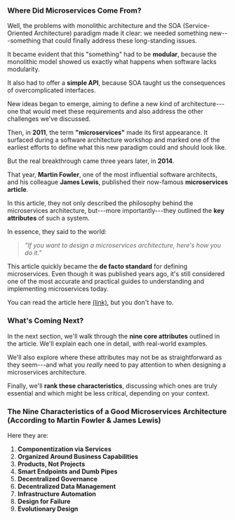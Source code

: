 ### Where Did Microservices Come From?

Well, the problems with monolithic architecture and the SOA (Service-Oriented Architecture) paradigm made it clear: we needed something new---something that could finally address these long-standing issues.

It became evident that this "something" had to be **modular**, because the monolithic model showed us exactly what happens when software lacks modularity.

It also had to offer a **simple API**, because SOA taught us the consequences of overcomplicated interfaces.

New ideas began to emerge, aiming to define a new kind of architecture---one that would meet these requirements and also address the other challenges we've discussed.

Then, in **2011**, the term **"microservices"** made its first appearance. It surfaced during a software architecture workshop and marked one of the earliest efforts to define what this new paradigm could and should look like.

But the real breakthrough came three years later, in **2014**.

That year, **Martin Fowler**, one of the most influential software architects, and his colleague **James Lewis**, published their now-famous **microservices article**.

In this article, they not only described the philosophy behind the microservices architecture, but---more importantly---they outlined the **key attributes** of such a system.

In essence, they said to the world:

> *"If you want to design a microservices architecture, here's how you do it."*

This article quickly became the **de facto standard** for defining microservices. Even though it was published years ago, it's still considered one of the most accurate and practical guides to understanding and implementing microservices today.

You can read the article here [(link)](https://martinfowler.com/articles/microservices.html), but you don't have to.

### What's Coming Next?

In the next section, we'll walk through the **nine core attributes** outlined in the article. We'll explain each one in detail, with real-world examples.

We'll also explore where these attributes may not be as straightforward as they seem---and what you *really* need to pay attention to when designing a microservices architecture.

Finally, we'll **rank these characteristics**, discussing which ones are truly essential and which might be less critical, depending on your context.

### The Nine Characteristics of a Good Microservices Architecture (According to Martin Fowler & James Lewis)

Here they are:

1.  **Componentization via Services**
2.  **Organized Around Business Capabilities**
3.  **Products, Not Projects**
4.  **Smart Endpoints and Dumb Pipes**
5.  **Decentralized Governance**
6.  **Decentralized Data Management**
7.  **Infrastructure Automation**
8.  **Design for Failure**
9.  **Evolutionary Design**
